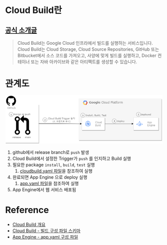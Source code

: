 # Cloud Build란

## [공식 소개글](https://cloud.google.com/build/docs?hl=ko&_ga=2.128704780.-1845808227.1657200392)

> Cloud Build는 Google Cloud 인프라에서 빌드를 실행하는 서비스입니다. Cloud Build는 Cloud Storage, Cloud Source Repositories, GitHub 또는 Bitbucket에서 소스 코드를 가져오고, 사양에 맞게 빌드를 실행하고, Docker 컨테이너 또는 자바 아카이브와 같은 아티팩트를 생성할 수 있습니다.

# 관계도

![cloud build cicd](/docs/imgs/cloudbuild_1.png)

1. github에서 release branch로 `push` 발생
2. Cloud Build에서 설정한 Trigger가 `push` 를 인지하고 Build 실행
3. 필요한 package `install`, `build`, `test` 실행
   1. [cloudbuild.yaml 파일](https://cloud.google.com/build/docs/build-config-file-schema?hl=ko)을 참조하여 실행
4. 완료되면 App Engine 으로 deploy 실행
   1. [app.yaml 파일](https://cloud.google.com/appengine/docs/standard/reference/app-yaml?tab=python)을 참조하여 실행
5. App Engine에서 웹 서비스 배포됨

# Reference

- [Cloud Build 개요](https://cloud.google.com/build/docs/overview?hl=ko)
- [Cloud Build - 빌드 구성 파일 스키마](https://cloud.google.com/build/docs/build-config-file-schema?hl=ko)
- [App Engine - app.yaml 구성 파일](https://cloud.google.com/appengine/docs/standard/reference/app-yaml?tab=python)

